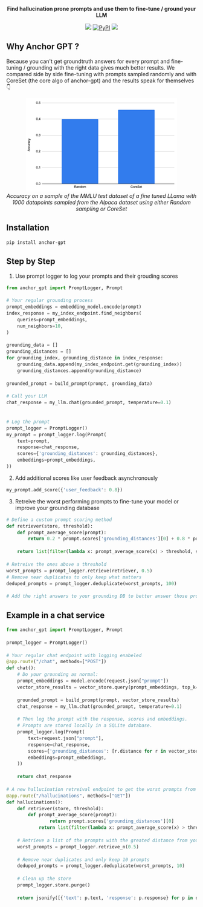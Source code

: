 <p align="center">
    <b>Find hallucination prone prompts and use them to fine-tune / ground your LLM</b>
</p>

<p align="center">
    <img src='https://img.shields.io/pypi/pyversions/anchor-gpt'</img>
    <a href="https://pypi.org/project/anchor-gpt/"><img alt="PyPI" src="https://img.shields.io/pypi/v/anchor-gpt"></a>
    <img src='https://img.shields.io/github/license/dioptra-ai/anchor-gpt'></img></a>
</p>


## Why Anchor GPT ?

Because you can't get groundtruth answers for every prompt and fine-tuning / grounding with the right data gives much better results. We compared side by side fine-tuning with prompts sampled randomly and with CoreSet (the core algo of anchor-gpt) and the results speak for themselves 👇
<p align="center">
    <img src="./img/accuracy_results.png" width="400"/>
    <br>
    <i>Accuracy on a sample of the MMLU test dataset of a fine tuned LLama with 1000 datapoints sampled from the Alpaca dataset using either Random sampling or CoreSet</i>
</p>

## Installation

```bash
pip install anchor-gpt
```

## Step by Step
1. Use prompt logger to log your prompts and their grouding scores
```python
from anchor_gpt import PromptLogger, Prompt

# Your regular grounding process
prompt_embeddings = embedding_model.encode(prompt)
index_response = my_index_endpoint.find_neighbors(
    queries=prompt_embeddings,
    num_neighbors=10,
)

grounding_data = []
grounding_distances = []
for grounding_index, grounding_distance in index_response:
    grounding_data.append(my_index_endpoint.get(grounding_index))
    grounding_distances.append(grounding_distance)

grounded_prompt = build_prompt(prompt, grounding_data)

# Call your LLM
chat_response = my_llm.chat(grounded_prompt, temperature=0.1)


# Log the prompt
prompt_logger = PromptLogger()
my_prompt = prompt_logger.log(Prompt(
    text=prompt,
    response=chat_response,
    scores={'grounding_distances': grounding_distances},
    embeddings=prompt_embeddings,
))
```

2. Add additional scores like user feedback asynchronously
```python
my_prompt.add_score({'user_feedback': 0.8})
```

3. Retreive the worst performing prompts to fine-tune your model or improve your grounding database

```python
# Define a custom prompt scoring method
def retriever(store, threshold):
    def prompt_average_score(prompt):
        return 0.2 * prompt.scores['grounding_distances'][0] + 0.8 * prompt.scores['user_feedback']

    return list(filter(lambda x: prompt_average_score(x) > threshold, store.select_prompts()))

# Retreive the ones above a threshold
worst_prompts = prompt_logger.retrieve(retriever, 0.5)
# Remove near duplicates to only keep what matters
deduped_prompts = prompt_logger.deduplicate(worst_prompts, 100)

# Add the right answers to your grounding DB to better answer those prompts next time
```

## Example in a chat service

```python
from anchor_gpt import PromptLogger, Prompt

prompt_logger = PromptLogger()

# Your regular chat endpoint with logging enabeled
@app.route("/chat", methods=["POST"])
def chat():
    # Do your grounding as normal:
    prompt_embeddings = model.encode(request.json["prompt"])
    vector_store_results = vector_store.query(prompt_embeddings, top_k=10)

    grounded_prompt = build_prompt(prompt, vector_store_results)
    chat_response = my_llm.chat(grounded_prompt, temperature=0.1)

    # Then log the prompt with the response, scores and embeddings.
    # Prompts are stored locally in a SQLite database.
    prompt_logger.log(Prompt(
        text=request.json["prompt"],
        response=chat_response,
        scores={'grounding_distances': [r.distance for r in vector_store_results]},
        embeddings=prompt_embeddings,
    ))

    return chat_response

# A new hallucination retreival endpoint to get the worst prompts from your LLM
@app.route("/hallucinations", methods=["GET"])
def hallucinations():
    def retriever(store, threshold):
        def prompt_average_score(prompt):
                return prompt.scores['grounding_distances'][0]
            return list(filter(lambda x: prompt_average_score(x) > threshold, store.select_prompts()))

    # Retrieve a list of the prompts with the greated distance from your grounding data
    worst_prompts = prompt_logger.retrieve_n(0.5)

    # Remove near duplicates and only keep 10 prompts
    deduped_prompts = prompt_logger.deduplicate(worst_prompts, 10)

    # Clean up the store
    prompt_logger.store.purge()

    return jsonify([{'text': p.text, 'response': p.response} for p in deduped_prompts])
```